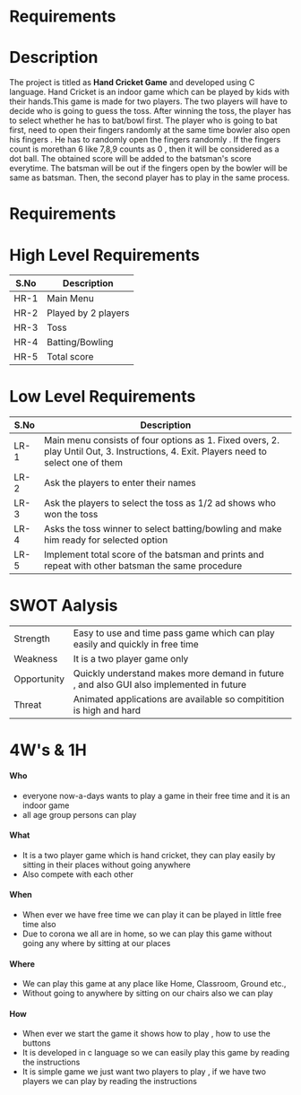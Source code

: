 # Requirements
# Description

The project is titled as __Hand Cricket Game__ and developed using C language. Hand Cricket is an indoor game which can be played by kids with their hands.This game is made for two players. The two players will have to decide who is going to guess the toss. After winning the toss, the player has to select whether he has to bat/bowl first. The player who is going to bat first, need to open their fingers randomly at the same time bowler also open his fingers . He has to randomly open the fingers randomly . If the fingers count is morethan 6 like 7,8,9 counts as 0 , then it will be considered as a dot ball. The obtained score will be added to the batsman's score everytime. The batsman will be out if the fingers open by the bowler will be same as batsman. Then, the second player has to play in the same process.

# Requirements
# High Level Requirements
<!-- * Features of my project -->
| S.No | Description | 
|------|-------------|
| HR-1 | Main Menu |
| HR-2 | Played by 2 players |
| HR-3 | Toss |
| HR-4 | Batting/Bowling |
| HR-5 | Total score |

# Low Level Requirements
<!-- * How each feature is implemented -->
<!-- * Linkage of High level to Low level -->
| S.No | Description |
|------|-------------|
| LR-1 | Main menu consists of four options as 1. Fixed overs, 2. play Until Out, 3. Instructions, 4. Exit. Players need to select one of them |
| LR-2 | Ask the players to enter their names |
| LR-3 | Ask the players to select the toss as 1/2 ad shows who won the toss |
| LR-4 | Asks the toss winner to select batting/bowling and make him ready for selected option |
| LR-5 | Implement total score of the batsman and prints and repeat with other batsman the same procedure |

# SWOT Aalysis
|         |                 |
|----------|----------------------|
| Strength | Easy to use and time pass game which can play easily and quickly in free time |
| Weakness | It is a two player game only |
| Opportunity | Quickly understand makes more demand in future , and also GUI also implemented in future |
| Threat | Animated applications are available so compitition is high and hard |

# 4W's & 1H
<!-- Who, What, When, Where and How -->
#### Who 
* everyone now-a-days wants to play a game in their free time and it is an indoor game
* all age group persons can play 

#### What
* It is a two player game which is hand cricket, they can play easily by sitting in their places without going anywhere
* Also compete with each other 

#### When
* When ever we have free time we can play it can be played in little free time also
* Due to corona we all are in home, so we can play this game without going any where by sitting at our places

#### Where
* We can play this game at any place like Home, Classroom, Ground etc.,
* Without going to anywhere by sitting on our chairs also we can play 

#### How
* When ever we start the game it shows how to play , how to use the buttons 
* It is developed in c language so we can easily play this game by reading the instructions
* It is simple game we just want two players to play , if we have two players we can play by reading the instructions